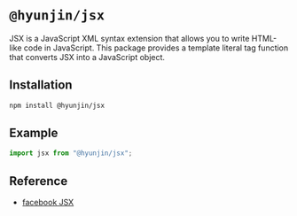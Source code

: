 # `@hyunjin/jsx`

JSX is a JavaScript XML syntax extension that allows you to write HTML-like code in JavaScript. This package provides a template literal tag function that converts JSX into a JavaScript object.

## Installation

```sh
npm install @hyunjin/jsx
```

## Example

```ts
import jsx from "@hyunjin/jsx";
```

## Reference

- [facebook JSX](https://github.com/facebook/jsx)
